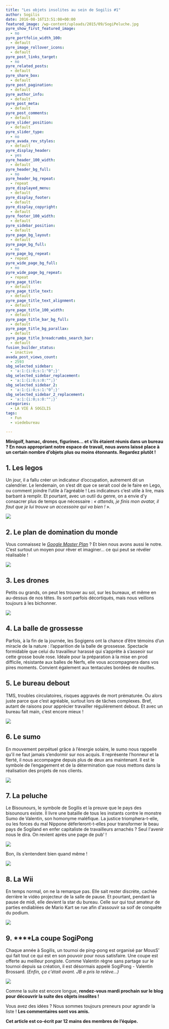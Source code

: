 ```yaml
---
title: "Les objets insolites au sein de Sogilis #1"
author: Sogilis
date: 2016-08-16T13:51:08+00:00
featured_image: /wp-content/uploads/2015/09/SogiPeluche.jpg
pyre_show_first_featured_image:
  - no
pyre_portfolio_width_100:
  - default
pyre_image_rollover_icons:
  - default
pyre_post_links_target:
  - no
pyre_related_posts:
  - default
pyre_share_box:
  - default
pyre_post_pagination:
  - default
pyre_author_info:
  - default
pyre_post_meta:
  - default
pyre_post_comments:
  - default
pyre_slider_position:
  - default
pyre_slider_type:
  - no
pyre_avada_rev_styles:
  - default
pyre_display_header:
  - yes
pyre_header_100_width:
  - default
pyre_header_bg_full:
  - no
pyre_header_bg_repeat:
  - repeat
pyre_displayed_menu:
  - default
pyre_display_footer:
  - default
pyre_display_copyright:
  - default
pyre_footer_100_width:
  - default
pyre_sidebar_position:
  - default
pyre_page_bg_layout:
  - default
pyre_page_bg_full:
  - no
pyre_page_bg_repeat:
  - repeat
pyre_wide_page_bg_full:
  - no
pyre_wide_page_bg_repeat:
  - repeat
pyre_page_title:
  - default
pyre_page_title_text:
  - default
pyre_page_title_text_alignment:
  - default
pyre_page_title_100_width:
  - default
pyre_page_title_bar_bg_full:
  - default
pyre_page_title_bg_parallax:
  - default
pyre_page_title_breadcrumbs_search_bar:
  - default
fusion_builder_status:
  - inactive
avada_post_views_count:
  - 2593
sbg_selected_sidebar:
  - 'a:1:{i:0;s:1:"0";}'
sbg_selected_sidebar_replacement:
  - 'a:1:{i:0;s:0:"";}'
sbg_selected_sidebar_2:
  - 'a:1:{i:0;s:1:"0";}'
sbg_selected_sidebar_2_replacement:
  - 'a:1:{i:0;s:0:"";}'
categories:
  - LA VIE À SOGILIS
tags:
  - Fun
  - viedebureau

---
```

**Minigolf, hamac, drones, figurines… et s’ils étaient réunis dans un bureau ? En nous appropriant notre espace de travail, nous avons laissé place à un certain nombre d’objets plus ou moins étonnants. Regardez plutôt !**

## 1. Les legos

Un jour, il a fallu créer un indicateur d’occupation, autrement dit un calendrier. Le lendemain, on s’est dit que ce serait cool de le faire en Lego, ou comment joindre l’utile à l’agréable ! Les indicateurs c’est utile à lire, mais barbant à remplir. Et pourtant, avec un outil du genre, on a envie d'y consacrer plus de temps que nécessaire : _« attends, je finis mon avatar, il faut que je lui trouve un accessoire qui va bien !_ ».

![](https://67.media.tumblr.com/c5434790c0da02e930c34b28dc3e1b2f/tumblr_inline_nv6ouhkqHe1t2p7ex_540.jpg)

## 2. Le plan de domination du monde

Vous connaissez le _[Google Master Plan](https://www.flickr.com/photos/jurvetson/21470089/sizes/o/)_ ? Et bien nous avons aussi le notre. C’est surtout un moyen pour rêver et imaginer… ce qui peut se révéler réalisable !

![](https://67.media.tumblr.com/28e8d307e5e68720089afdbf4c9bf75e/tumblr_inline_nv6ov1L66X1t2p7ex_540.jpg)

## 3. Les drones

Petits ou grands, on peut les trouver au sol, sur les bureaux, et même en au-dessus de nos têtes. Ils sont parfois décortiqués, mais nous veillons toujours à les bichonner.

![](https://65.media.tumblr.com/072b72912397921f825ba4c74c1ebf9c/tumblr_inline_nvleacXxPM1t2p7ex_540.jpg)

## 4. La balle de grossesse

Parfois, à la fin de la journée, les Sogigens ont la chance d’être témoins d’un miracle de la nature : l’apparition de la balle de grossesse. Spectacle formidable que celui du travailleur harassé qui s’apprête à s’asseoir sur cette grosse boule rose. Idéale pour la préparation à la mise en prod difficile, résistante aux balles de Nerfs, elle vous accompagnera dans vos pires moments. Convient également aux tentacules bordées de nouilles.

## 5. Le bureau debout

TMS, troubles circulatoires, risques aggravés de mort prématurée. Ou alors juste parce que c’est agréable, surtout lors de tâches complexes. Bref, autant de raisons pour apprécier travailler régulièrement debout. Et avec un bureau fait main, c’est encore mieux !

![](https://67.media.tumblr.com/220c88eebbc2c9a76f20f4c8378234b2/tumblr_inline_nvle2iIiob1t2p7ex_540.jpg)

## 6. Le sumo

En mouvement perpétuel grâce à l’énergie solaire, le sumo nous rappelle qu’il ne faut jamais s’endormir sur nos acquis. Il représente l’honneur et la fierté, il nous accompagne depuis plus de deux ans maintenant. Il est le symbole de l’engagement et de la détermination que nous mettons dans la réalisation des projets de nos clients.

![](https://66.media.tumblr.com/1299b5652d67601b72f2b6fd8ecac0af/tumblr_inline_nv6ow4XtLY1t2p7ex_540.jpg)

## 7. La peluche

Le Bisounours, le symbole de Sogilis et la preuve que le pays des bisounours existe. Il livre une bataille de tous les instants contre le monstre Sumo de Valentin, son homonyme maléfique. La justice triomphera-t-elle, ou les forces du mal Nippone déferleront-t-elles pour transformer le beau pays de Sogiland en enfer capitaliste de travailleurs arnachés ? Seul l'avenir nous le dira. On revient après une page de pub’ !

![](https://67.media.tumblr.com/39e3fa4d7b11e385abb4ed822e06c780/tumblr_inline_nv6ovrF8e81t2p7ex_540.jpg)

Bon, ils s’entendent bien quand même !

![](https://67.media.tumblr.com/705f6fb588001ea8b3097b936d2e0d32/tumblr_inline_nv6owiOOIa1t2p7ex_540.jpg)

## 8. La Wii

En temps normal, on ne la remarque pas. Elle sait rester discrète, cachée derrière le vidéo projecteur de la salle de pause. Et pourtant, pendant la pause de midi, elle devient la star du bureau. Celle sur qui tout amateur de parties endiablées de Mario Kart se rue afin d'assouvir sa soif de conquête du podium.

![](https://66.media.tumblr.com/efc722d6121ef4cb95b3336b6b4c03c5/tumblr_inline_nv6oxaxGdU1t2p7ex_540.jpg)

## 9. ****La coupe SogiPong

Chaque année à Sogilis, un tournoi de ping-pong est organisé par MousS’ qui fait tout ce qui est en son pouvoir pour nous satisfaire. Une coupe est offerte au meilleur pongiste. Comme Valentin règne sans partage sur le tournoi depuis sa création, il est désormais appelé SogiPong - Valentin Brossard. (_Enfin, ça c'était avant. JB a pris la relève...)_

![](https://67.media.tumblr.com/d889940a0adc27545b8a01cc07164102/tumblr_inline_nv6oy0H7Ct1t2p7ex_540.jpg)

Comme la suite est encore longue, **rendez-vous mardi prochain sur le blog pour découvrir la suite des objets insolites !**

Vous avez des idées ? Nous sommes toujours preneurs pour agrandir la liste ! **Les commentaires sont vos amis.**

**Cet article est co-écrit par 12 mains des membres de l’équipe.**